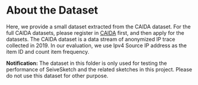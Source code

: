 # About the Dataset
Here, we provide a small dataset extracted from the CAIDA dataset. For the full CAIDA datasets, please register in [CAIDA](https://www.caida.org/) first, and then apply for the datasets. The CAIDA dataset is a data stream of anonymized IP trace collected in 2019. In our evaluation, we use Ipv4 Source IP address as the item ID and count item frequency.

**Notification:** The dataset in this folder is only used for testing the performance of SeiveSketch and the related sketches in this project. Please do not use this dataset for other purpose.